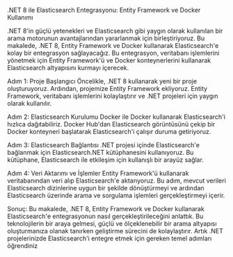.NET 8 ile Elasticsearch Entegrasyonu: Entity Framework ve Docker Kullanımı

.NET 8'in güçlü yetenekleri ve Elasticsearch gibi yaygın olarak kullanılan bir arama motorunun avantajlarından yararlanmak için birleştiriyoruz. Bu makalede, .NET 8, Entity Framework ve Docker kullanarak Elasticsearch'e kolay bir entegrasyon sağlayacağız. Bu entegrasyon, veritabanı işlemlerini yönetmek için Entity Framework'ü ve Docker konteynerlerini kullanarak Elasticsearch altyapısını kurmayı içerecek.

Adım 1: Proje Başlangıcı
Öncelikle, .NET 8 kullanarak yeni bir proje oluşturuyoruz. Ardından, projemize Entity Framework ekliyoruz. Entity Framework, veritabanı işlemlerini kolaylaştırır ve .NET projeleri için yaygın olarak kullanılır.

Adım 2: Elasticsearch Kurulumu Docker ile
Docker kullanarak Elasticsearch'i hızlıca dağıtabiliriz. Docker Hub'dan Elasticsearch görüntüsünü çekip bir Docker konteyneri başlatarak Elasticsearch'i çalışır duruma getiriyoruz.

Adım 3: Elasticsearch Bağlantısı
.NET projesi içinde Elasticsearch'e bağlanmak için Elasticsearch.NET kütüphanesini kullanıyoruz. Bu kütüphane, Elasticsearch ile etkileşim için kullanışlı bir arayüz sağlar.

Adım 4: Veri Aktarımı ve İşlemler
Entity Framework'ü kullanarak veritabanından veri alıp Elasticsearch'e aktarıyoruz. Bu adım, mevcut verileri Elasticsearch dizinlerine uygun bir şekilde dönüştürmeyi ve ardından Elasticsearch üzerinde arama ve sorgulama işlemleri gerçekleştirmeyi içerir.

Sonuç:
Bu makalede, .NET 8, Entity Framework ve Docker kullanarak Elasticsearch'e entegrasyonun nasıl gerçekleştirileceğini anlattık. Bu teknolojilerin bir araya gelmesi, güçlü ve ölçeklenebilir bir arama altyapısı oluşturmanıza olanak tanırken geliştirme sürecini de kolaylaştırır. Artık .NET projelerinizde Elasticsearch'i entegre etmek için gereken temel adımları öğrendiniz
